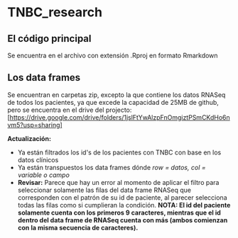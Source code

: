 # TNBC_research

## El código principal 
Se encuentra en el archivo con extensión .Rproj en formato Rmarkdown

## Los data frames
Se encuentran en carpetas zip, excepto la que contiene los datos RNASeq de todos los pacientes, ya que excede la capacidad de 25MB de github, pero se encuentra en el drive del projecto: [https://drive.google.com/drive/folders/1jslFtYwAlzpFnOmgiztPSmCKdHo6nvm5?usp=sharing]

**Actualización:** 
- Ya están filtrados los id's de los pacientes con TNBC con base en los datos clínicos
- Ya están transpuestos los data frames dónde *row = datos, col = variable o campo*
- **Revisar:** Parece que hay un error al momento de aplicar el filtro para seleccionar solamente las filas del data frame RNASeq que corresponden con el patrón de su id de paciente, al parecer selecciona todas las filas como si cumplieran la condición. **NOTA: El id del paciente solamente cuenta con los primeros 9 caracteres, mientras que el id dentro del data frame de RNASeq cuenta con más (ambos comienzan con la misma secuencia de caracteres).**
